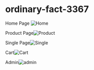 # ordinary-fact-3367
Home Page
![Home](https://github.com/Pankaj-bit361/ordinary-fact-3367/assets/64821457/13b0448a-31a3-4490-a12c-8ddcb05610e4)



Product Page![Product](https://github.com/Pankaj-bit361/ordinary-fact-3367/assets/64821457/50aa12e8-9fec-4cdb-9818-01fe9070d353)

Single Page![Single](https://github.com/Pankaj-bit361/ordinary-fact-3367/assets/64821457/66c00b4e-37ae-4cf3-a229-177b2ce756ae)

Cart![Cart](https://github.com/Pankaj-bit361/ordinary-fact-3367/assets/64821457/80c62827-040b-4582-b6ca-0bdd048db806)



Admin![admin](https://github.com/Pankaj-bit361/ordinary-fact-3367/assets/64821457/5f74ee06-fc3f-4129-99cc-3d4fe2265145)
